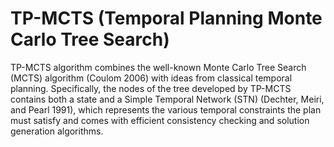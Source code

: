 # TP-MCTS (Temporal Planning Monte Carlo Tree Search)

TP-MCTS algorithm combines the well-known Monte Carlo Tree Search (MCTS) algorithm (Coulom 2006) with ideas from classical temporal
planning. Specifically, the nodes of the tree developed by
TP-MCTS contains both a state and a Simple Temporal Network (STN) (Dechter, Meiri, and Pearl 1991), which represents the various temporal constraints the plan must satisfy
and comes with efficient consistency checking and solution generation algorithms.

